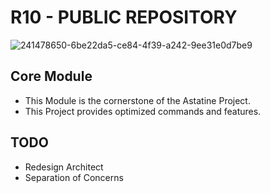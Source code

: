 # R10 - PUBLIC REPOSITORY
![241478650-6be22da5-ce84-4f39-a242-9ee31e0d7be9](https://github.com/user-attachments/assets/9967b3db-2dd9-473b-bfd5-c9cf180ba61f)

## Core Module
- This Module is the cornerstone of the Astatine Project.
- This Project provides optimized commands and features.

## TODO
- Redesign Architect
- Separation of Concerns
